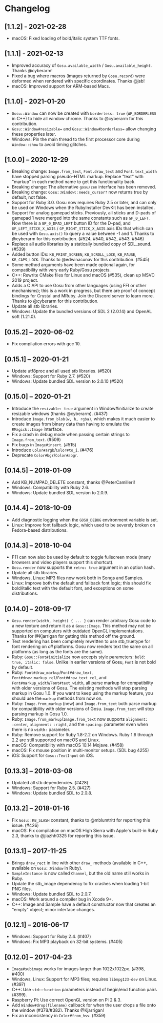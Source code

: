 # Changelog

## [1.1.2] - 2021-02-28
* macOS: Fixed loading of bold/italic system TTF fonts.

## [1.1.1] - 2021-02-13

* Improved accuracy of `Gosu.available_width` / `Gosu.available_height`. Thanks @cyberarm!
* Fixed a bug where macros (images returned by `Gosu.record`) were deformed when rendered with specific coordinates. Thanks @jsb!
* macOS: Improved support for ARM-based Macs.

## [1.1.0] - 2021-01-20

* `Gosu::Window` can now be created with `borderless: true` (`WF_BORDERLESS` in C++) to hide all window chrome. Thanks to @cyberarm for this contribution.
* `Gosu::Window#resizable=` and `Gosu::Window#borderless=` allow changing these properties later.
* Windows: Pin the main thread to the first processor core during `Window::show` to avoid timing glitches.

## [1.0.0] – 2020-12-29

* Breaking change: `Image.from_text`, `Font.draw_text` and `Font.text_width` have stopped parsing pseudo-HTML markup. Replace "text" with "markup" in each method name to get this functionality back.
* Breaking change: The alternative `gosu/zen` interface has been removed.
* Breaking change: `Gosu::Window::needs_cursor?` now returns true by default, not false.
* Support for Ruby 3.0. Gosu now requires Ruby 2.5 or later, and can only be used on Windows when the RubyInstaller DevKit has been installed.
* Support for analog gamepad sticks. Previously, all sticks and D-pads of gamepad 1 were merged into the same constants such as `GP_0_LEFT`. Now there is a `GP_0_DPAD_LEFT` button ID for the D-pad, and `GP_LEFT_STICK_X_AXIS` / `GP_RIGHT_STICK_X_AXIS` axis IDs that which can be used with `Gosu.axis()` to query a value between -1 and 1. Thanks to @cyberarm for this contribution. (#524, #540, #542, #543. #546)
* Replace all audio libraries by a statically bundled copy of SDL_sound. (#539) 
* Added button IDs: `KB_PRINT_SCREEN`, `KB_SCROLL_LOCK`, `KB_PAUSE`, `KB_CAPS_LOCK`. Thanks to @edwinacunav for this contribution. (#545)
* Some method arguments have been made optional again, for compatibility with very early Ruby/Gosu projects.
* C++: Rewrite CMake files for Linux and macOS (#535), clean up MSVC 2019 project.
* Adds a C API to use Gosu from other languages (using FFI or other mechanisms); this is a work in progress, but there are proof of concept bindings for Crystal and MRuby. Join the Discord server to learn more. Thanks to @cyberarm for this contribution.
* Update all stb libraries.
* Windows: Update the bundled versions of SDL 2 (2.0.14) and OpenAL soft (1.21.0).

## [0.15.2] – 2020-06-02

* Fix compilation errors with gcc 10.

## [0.15.1] – 2020-01-21

* Update utf8proc and all used stb libraries. (#520)
* Windows: Support for Ruby 2.7. (#520)
* Windows: Update bundled SDL version to 2.0.10 (#520)

## [0.15.0] – 2020-01-21

* Introduce the `resizable: true` argument in Window#initialize  to create resizable windows (thanks @cyberarm). (#437)
* Introduce `Image.from_blob(w, h, rgba)`, which makes it much easier to create images from binary data than having to emulate the `RMagick::Image` interface.
* Fix a crash in debug mode when passing certain strings to `Image.from_text`. (#509)
* Fix bugs in `Image#insert`. (#515)
* Introduce `Color#argb`/`Color#to_i`. (#476)
* Deprecate `Color#bgr`/`Color#abgr`.

## [0.14.5] – 2019-01-09

* Add KB_NUMPAD_DELETE constant, thanks @PeterCamilleri!
* Windows: Compatibility with Ruby 2.6.
* Windows: Update bundled SDL version to 2.0.9.

## [0.14.4] – 2018-10-09

* Add diagnostic logging when the `GOSU_DEBUG` environment variable is set.
* Linux: Improve font fallback logic, which used to be severely broken on Fedora-based distributions.

## [0.14.3] – 2018-10-04

* F11 can now also be used by default to toggle fullscreen mode (many browsers and video players support this shortcut).
* `Gosu.render` now supports the `retro: true` argument in an option hash.
* Update all stb libraries.
* Windows, Linux: MP3 files now work both in Songs and Samples.
* Linux: Improve both the default and fallback font logic; this should fix bold/italic text with the default font, and exceptions on some distributions.

## [0.14.0] – 2018-09-17

* `Gosu.render(width, height) { ... }` can render arbitrary Gosu code to a new texture and return it as a `Gosu::Image`. This method may not be supported on computers with outdated OpenGL implementations. Thanks for @Kjarrigan for getting this method off the ground.
* Text rendering has been completely rewritten to use stb_truetype for font rendering on *all* platforms. Gosu now renders text the same on all platforms (as long as the fonts are the same).
* Ruby: `Gosu::Font#initialize` now accepts style parameters: `bold: true, italic: false`. Unlike in earlier versions of Gosu, `Font` is not bold by default.
* Ruby: `Font#draw_markup`/`Font#draw_text`, `Font#draw_markup_rel`/`Font#draw_text_rel`, and `Font#markup_width`/`Font#text_width`, all parse markup for compatibility with older versions of Gosu. The existing methods will stop parsing markup in Gosu 1.0. If you want to keep using the markup feature, you should use the `markup` methods from now on.
* Ruby: `Image.from_markup` (new) and `Image.from_text` both parse markup for compatibility with older versions of Gosu. `Image.from_text` will stop parsing markup in Gosu 1.0.
* Ruby: `Image.from_markup`/`Image.from_text` now supports `alignment: :center`, `alignment: :right`, and the `spacing:` parameter even when there is no `width:` parameter.
* Ruby: Remove support for Ruby 1.8-2.2 on Windows. Ruby 1.9 through 2.2 are still supported on macOS and Linux.
* macOS: Compatibility with macOS 10.14 Mojave. (#458)
* macOS: Fix mouse position in multi-monitor setups. (SDL bug 4255)
* iOS: Support for `Gosu::TextInput` on iOS.

## [0.13.3] – 2018-03-08

* Updated all stb dependencies. (#428)
* Windows: Support for Ruby 2.5. (#427)
* Windows: Update bundled SDL to 2.0.8.

## [0.13.2] – 2018-01-16

* Fix `Gosu::KB_SLASH` constant, thanks to @mblumtritt for reporting this issue. (#426)
* macOS: Fix compilation on macOS High Sierra with Apple's built-in Ruby 2.3, thanks to @jiazhh0325 for reporting this issue.

## [0.13.1] – 2017-11-25

* Brings `draw_rect` in line with other `draw_` methods (available in C++, available on `Gosu::Window` in Ruby).
* `SampleInstance` is now called `Channel`, but the old name still works in Ruby.
* Update the stb_image dependency to fix crashes when loading 1-bit PNG files.
* Windows: Update bundled SDL to 2.0.7.
* macOS: Work around a compiler bug in Xcode 9+.
* C++: Image and Sample have a default constructor now that creates an "empty" object; minor interface changes.

## [0.12.1] – 2016-06-17

* Windows: Support for Ruby 2.4. (#407)
* Windows: Fix MP3 playback on 32-bit systems. (#405)

## [0.12.0] – 2017-04-23

* `Image#subimage` works for images larger than 1022x1022px. (#398, #400)
* Windows, Linux: Support for MP3 files; requires `libmpg123-dev` on Linux. (#397)
* C++: Use `std::function` parameters instead of begin/end function pairs (#399).
* Raspberry Pi: Use correct OpenGL version on Pi 2 & 3.
* Add `Window#drop(filename)` callback for when the user drops a file onto the window (#378/#382). Thanks @Kjarrigan!
* Fix an inconsistency in `Color#from_hsv`. (#359)
